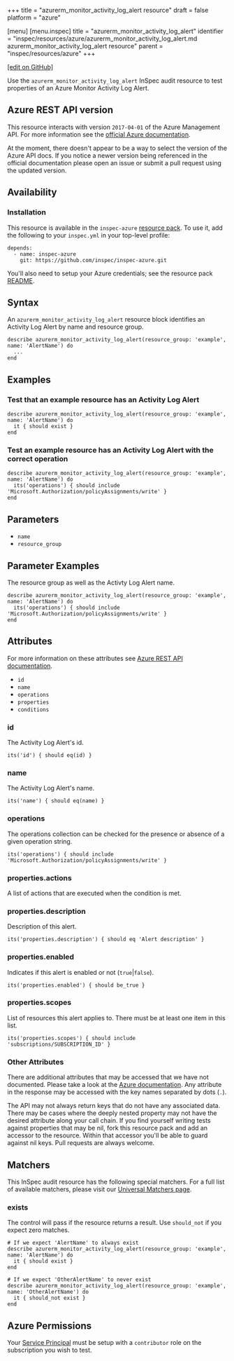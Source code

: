 +++
title = "azurerm_monitor_activity_log_alert resource"
draft = false
platform = "azure"

[menu]
  [menu.inspec]
    title = "azurerm_monitor_activity_log_alert"
    identifier = "inspec/resources/azure/azurerm_monitor_activity_log_alert.md azurerm_monitor_activity_log_alert resource"
    parent = "inspec/resources/azure"
+++

[\[edit on GitHub\]](https://github.com/inspec/inspec/blob/master/www/content/inspec/resources/azurerm_monitor_activity_log_alert.md)

Use the `azurerm_monitor_activity_log_alert` InSpec audit resource to test properties
of an Azure Monitor Activity Log Alert.

## Azure REST API version

This resource interacts with version `2017-04-01` of the Azure Management API.
For more information see the [official Azure documentation](https://docs.microsoft.com/en-us/rest/api/monitor/activitylogalerts/get).

At the moment, there doesn't appear to be a way to select the version of the
Azure API docs. If you notice a newer version being referenced in the official
documentation please open an issue or submit a pull request using the updated
version.

## Availability

### Installation

This resource is available in the `inspec-azure` [resource
pack](/inspec/glossary/#resource-pack). To use it, add the
following to your `inspec.yml` in your top-level profile:

    depends:
      - name: inspec-azure
        git: https://github.com/inspec/inspec-azure.git

You'll also need to setup your Azure credentials; see the resource pack
[README](https://github.com/inspec/inspec-azure#inspec-for-azure).

## Syntax

An `azurerm_monitor_activity_log_alert` resource block identifies an Activity Log Alert by
name and resource group.

    describe azurerm_monitor_activity_log_alert(resource_group: 'example', name: 'AlertName') do
      ...
    end

## Examples

### Test that an example resource has an Activity Log Alert

    describe azurerm_monitor_activity_log_alert(resource_group: 'example', name: 'AlertName') do
      it { should exist }
    end

### Test an example resource has an Activity Log Alert with the correct operation

    describe azurerm_monitor_activity_log_alert(resource_group: 'example', name: 'AlertName') do
      its('operations') { should include 'Microsoft.Authorization/policyAssignments/write' }
    end

## Parameters

- `name`
- `resource_group`

## Parameter Examples

The resource group as well as the Activty Log Alert
name.

    describe azurerm_monitor_activity_log_alert(resource_group: 'example', name: 'AlertName') do
      its('operations') { should include 'Microsoft.Authorization/policyAssignments/write' }
    end

## Attributes

For more information on these attributes see [Azure REST API documentation](https://docs.microsoft.com/en-us/rest/api/monitor/activitylogalerts/get#activitylogalertresource).

- `id`
- `name`
- `operations`
- `properties`
- `conditions`

### id

The Activity Log Alert's id.

    its('id') { should eq(id) }

### name

The Activity Log Alert's name.

    its('name') { should eq(name) }

### operations

The operations collection can be checked for the presence or absence of a given
operation string.

    its('operations') { should include 'Microsoft.Authorization/policyAssignments/write' }

### properties.actions

A list of actions that are executed when the condition is met.

### properties.description

Description of this alert.

    its('properties.description') { should eq 'Alert description' }

### properties.enabled

Indicates if this alert is enabled or not (`true`|`false`).

    its('properties.enabled') { should be_true }

### properties.scopes

List of resources this alert applies to. There must be at least one item in
this list.

    its('properties.scopes') { should include 'subscriptions/SUBSCRIPTION_ID' }

### Other Attributes

There are additional attributes that may be accessed that we have not
documented. Please take a look at the [Azure documentation](#azure-rest-api-version).
Any attribute in the response may be accessed with the key names separated by
dots (`.`).

The API may not always return keys that do not have any associated data. There
may be cases where the deeply nested property may not have the desired
attribute along your call chain. If you find yourself writing tests against
properties that may be nil, fork this resource pack and add an accessor to the
resource. Within that accessor you'll be able to guard against nil keys. Pull
requests are always welcome.

## Matchers

This InSpec audit resource has the following special matchers. For a full list of
available matchers, please visit our [Universal Matchers
page](/inspec/matchers/).

### exists

The control will pass if the resource returns a result. Use `should_not` if you expect
zero matches.

    # If we expect 'AlertName' to always exist
    describe azurerm_monitor_activity_log_alert(resource_group: 'example', name: 'AlertName') do
      it { should exist }
    end

    # If we expect 'OtherAlertName' to never exist
    describe azurerm_monitor_activity_log_alert(resource_group: 'example', name: 'OtherAlertName') do
      it { should_not exist }
    end

## Azure Permissions

Your [Service
Principal](https://docs.microsoft.com/en-us/azure/azure-resource-manager/resource-group-create-service-principal-portal)
must be setup with a `contributor` role on the subscription you wish to test.
